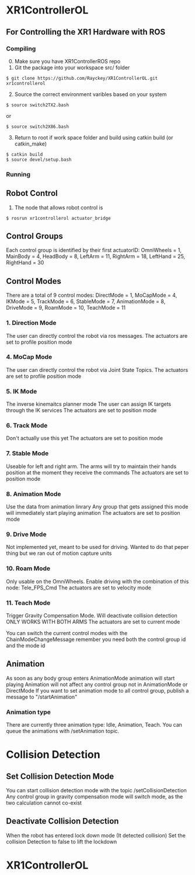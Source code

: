 # XR1ControllerOL

## For Controlling the XR1 Hardware with ROS

### Compiling

0. Make sure you have XR1ControllerROS repo
1. Git the package into your workspace src/ folder
```
$ git clone https://github.com/Rayckey/XR1ControllerOL.git xr1controllerol
```
2. Source the correct environment varibles based on your system
```
$ source switch2TX2.bash
```
or 
```
$ source switch2X86.bash
```

3. Return to root if work space folder and build using catkin build (or catkin_make)
```
$ catkin build
$ source devel/setup.bash 
```



### Running

## Robot Control
1. The node that allows robot control is 
```
$ rosrun xr1controllerol actuator_bridge
```

## Control Groups
Each control group is identified by their first actuatorID:
	OmniWheels = 1,
	MainBody = 4,
	HeadBody = 8, 
	LeftArm = 11,
	RightArm = 18,
	LeftHand = 25,
	RightHand = 30


## Control Modes
There are a total of 9 control modes:
	DirectMode = 1,
	MoCapMode = 4,
	IKMode = 5,
	TrackMode = 6,
	StableMode = 7,
	AnimationMode = 8,
	DriveMode = 9,
	RoamMode = 10,
	TeachMode = 11
 
### 1. Direction Mode
The user can directly control the robot via ros messages.
The actuators are set to profile position mode

### 4. MoCap Mode
The user can directly control the robot via Joint State Topics.
The actuators are set to profile position mode

### 5. IK Mode
The inverse kinemaitcs planner mode
The user can assign IK targets through the IK services
The actuators are set to position mode

### 6. Track Mode
Don't actually use this yet 
The actuators are set to position mode

### 7. Stable Mode
Useable for left and right arm.
The arms will try to maintain their hands position at the moment they receive the commands
The actuators are set to position mode

### 8. Animation Mode
Use the data from animation linrary
Any group that gets assigned this mode will immediately start playing animation
The actuators are set to position mode

### 9. Drive Mode
Not implemented yet, meant to be used for driving.
Wanted to do that peper thing but we ran out of motion capture units


### 10. Roam Mode
Only usable on the OmniWheels.
Enable driving with the combination of this node: Tele_FPS_Cmd
The actuators are set to velocity mode
 
### 11. Teach Mode
Trigger Gravity Compensation Mode.
Will deactivate collision detection
ONLY WORKS WITH BOTH ARMS
The actuators are set to current mode


You can switch the current control modes with the ChainModeChangeMessage
remember you need both the control group id and the mode id


## Animation
As soon as any body group enters AnimationMode animation will start playing
Animation will not affect any control group not in AnimationMode or DirectMode
If you want to set animation mode to all control group, publish a message to "/startAnimation"

### Animation type
There are currently three animation type:
Idle, Animation, Teach.
You can queue the animations with /setAnimation topic.


# Collision Detection
## Set Collision Detection Mode
You can start collision detection mode with the topic /setCollisionDetection
Any control group in gravity compensation mode will switch mode, as the two calculation cannot co-exist

## Deactivate Collision Detection
When the robot has entered lock down mode (It detected collision)
Set the collision Detection to false to lift the lockdown


# XR1ControllerOL

